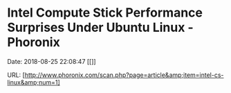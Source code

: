 # Intel Compute Stick Performance Surprises Under Ubuntu Linux - Phoronix

Date: 2018-08-25 22:08:47
[[]]

URL: [http://www.phoronix.com/scan.php?page=article&amp;item=intel-cs-linux&amp;num=1]

